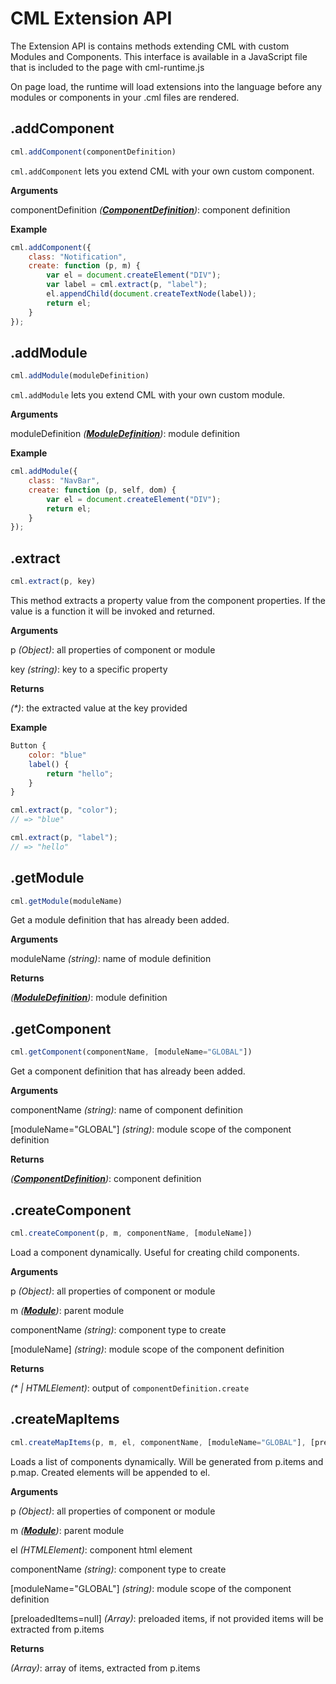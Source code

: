 # CML Extension API

The Extension API is contains methods extending CML with custom Modules and Components.
This interface is available in a JavaScript file that is included to the page with cml-runtime.js

On page load, the runtime will load extensions into the language before any modules or components in your .cml files are rendered.

## .addComponent
``` javascript
cml.addComponent(componentDefinition)
```

`cml.addComponent` lets you extend CML with your own custom component.

**Arguments**

componentDefinition *(__[ComponentDefinition](/doc/extension/ComponentDefinition.md)__)*: component definition

**Example**
``` javascript
cml.addComponent({
    class: "Notification",
    create: function (p, m) {
        var el = document.createElement("DIV");
        var label = cml.extract(p, "label");
        el.appendChild(document.createTextNode(label));
        return el;
    }
});
```

## .addModule
``` javascript
cml.addModule(moduleDefinition)
```

`cml.addModule` lets you extend CML with your own custom module.

**Arguments**

moduleDefinition *(__[ModuleDefinition](/doc/extension/ModuleDefinition.md)__)*: module definition

**Example**
``` javascript
cml.addModule({
    class: "NavBar",
    create: function (p, self, dom) {
        var el = document.createElement("DIV");
        return el;
    }
});
```

## .extract

``` javascript
cml.extract(p, key)
```

This method extracts a property value from the component properties.
If the value is a function it will be invoked and returned.

**Arguments**

p _(Object)_: all properties of component or module

key _(string)_: key to a specific property

**Returns**

_(\*)_: the extracted value at the key provided

**Example**

``` javascript
Button {
    color: "blue"
    label() {
        return "hello";
    }
}
```

``` javascript
cml.extract(p, "color");
// => "blue"

cml.extract(p, "label");
// => "hello"
```


## .getModule
``` javascript
cml.getModule(moduleName)
```

Get a module definition that has already been added.

**Arguments**

moduleName _(string)_: name of module definition

**Returns**

*(__[ModuleDefinition](/doc/extension/ModuleDefinition.md)__)*: module definition

## .getComponent

``` javascript
cml.getComponent(componentName, [moduleName="GLOBAL"])
```

Get a component definition that has already been added.

**Arguments**

componentName _(string)_: name of component definition

[moduleName="GLOBAL"] _(string)_: module scope of the component definition

**Returns**

*(__[ComponentDefinition](/doc/extension/ComponentDefinition.md)__)*: component definition

## .createComponent

``` javascript
cml.createComponent(p, m, componentName, [moduleName])
```

Load a component dynamically. Useful for creating child components.

**Arguments**

p _(Object)_: all properties of component or module

m *(__[Module](/doc/runtime/module.md)__)*: parent module

componentName _(string)_: component type to create

[moduleName] _(string)_: module scope of the component definition

**Returns**

_(\* | HTMLElement)_: output of `componentDefinition.create`

## .createMapItems

``` javascript
cml.createMapItems(p, m, el, componentName, [moduleName="GLOBAL"], [preloadedItems=null])
```

Loads a list of components dynamically. Will be generated from p.items and p.map. Created elements will be appended to el.

**Arguments**

p _(Object)_: all properties of component or module

m *(__[Module](/doc/runtime/module.md)__)*: parent module

el _(HTMLElement)_: component html element

componentName _(string)_: component type to create

[moduleName="GLOBAL"] _(string)_: module scope of the component definition

[preloadedItems=null] _(Array)_: preloaded items, if not provided items will be extracted from p.items

**Returns**

_(Array)_: array of items, extracted from p.items

